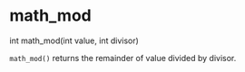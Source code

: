 # math_mod

<Prototype>int math_mod(int value, int divisor)</Prototype>

`math_mod()` returns the remainder of value divided by divisor.
